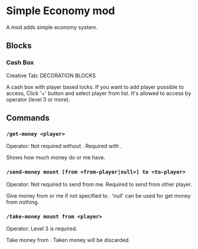 # Simple Economy mod

A mod adds simple economy system.

## Blocks

### Cash Box

Creative Tab: DECORATION BLOCKS

A cash box with player based locks.
If you want to add player possible to access, 
Click '+' button and select player from list.
It's allowed to access by operator (level 3 or more).

## Commands

### `/get-money <player>`

Operator: Not required without <player>. Required with <player>.

Shows how much money do <player> or me have.

### `/send-money mount [from <from-player|null>] to <to-player>`

Operator: Not required to send from me. Required to send from other player.

Give money from <from-player> or me if not specified to <to-player>.
'null' can be used for get money from nothing.

### `/take-money mount from <player>`

Operator: Level 3 is required.

Take money from <player>. Taken money will be discarded.
